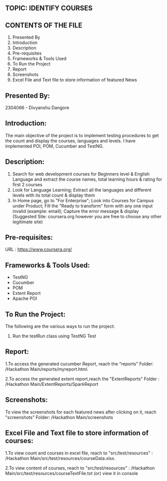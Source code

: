 TOPIC:  IDENTIFY COURSES
------


CONTENTS OF THE FILE
---------------------

1. Presented By
2. Introduction
3. Description
4. Pre-requisites
5. Frameworks & Tools Used
6. To Run the Project
7. Report
8. Screenshots
9. Excel File and Text file to store information of featured News


Presented By:
--------------
2304066       - Divyanshu Dangore


Introduction:
-------------
The main objective of the project is to implement testing procedures to get the count and display the courses, languages and levels. 
I have implemented POI, POM, Cucumber and TestNG.


Description:
------------
1. Search for web development courses for Beginners level & English Language and extract the course names, total learning hours & rating for first 2 courses
2. Look for Language Learning; Extract all the languages and different levels with its total count & display them
3. In Home page, go to "For Enterprise"; Look into Courses for Campus under Product; Fill the  "Ready to transform" form with any one input invalid (example: email); Capture the error message & display
(Suggested Site: coursera.org however  you are free to choose any other legitimate  site)


Pre-requisites:
----------------
URL : https://www.coursera.org/


Frameworks & Tools Used:
------------------------
- TestNG 
- Cucumber
- POM 
- Extent Report
- Apache POI


To Run the Project:
--------------------
The following are the various ways to run the project:
1. Run the testRun class using TestNG Test


Report:
--------
1.To access the generated cucumber Report, reach the "reports" Folder: /Hackathon Main/reports/myreport.html.

2.To access the generated extent report,reach the "ExtentReports" Folder :  /Hackathon Main/ExtentReports/SparkReport


Screenshots:
------------
To view the screenshots for each featured news after clicking on it, reach "screenshots" Folder: /Hackathon Main/screenshots


Excel File and Text file to store information of courses:
---------------------------------------------------------------
1.To view count and courses in excel file, reach to "src/test/resources" :  /Hackathon Main/src/test/resources/courseData.xlsx.

2.To view content of courses, reach to "src/test/resources" : /Hackathon Main/src/test/resources/courseTextFile.txt (or) view it in console
